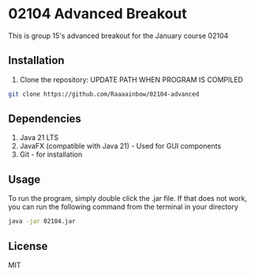# 02104 Advanced Breakout
This is group 15's advanced breakout for the January course 02104

## Installation
1. Clone the repository: UPDATE PATH WHEN PROGRAM IS COMPILED
```bash
git clone https://github.com/Raaaainbow/02104-advanced
```

## Dependencies
1. Java 21 LTS
2. JavaFX (compatible with Java 21) - Used for GUI components
3. Git - for installation

## Usage
To run the program, simply double click the .jar file. If that does not work, you can run the following command from the terminal in your directory
```bash
java -jar 02104.jar
```

## License
MIT
